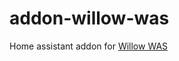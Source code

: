 # addon-willow-was

Home assistant addon for [Willow WAS](https://github.com/toverainc/willow-application-server)
